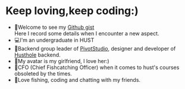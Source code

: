 # Keep loving,keep coding:)
- 🍕Welcome to see my [Github gist](https://gist.github.com/Xieyuschen)  
Here I record some details when I encounter a new aspect.  
- 💻I'm an undergraduate in HUST 
- 🥇Backend group leader of [PivotStudio](https://github.com/Pivot-Studio), designer and developer of [Husthole](husthole.com) backend.
- 👩My avatar is my girlfriend, I love her:)  
- 🎣CFO (Chief Fishcatching Officer) when it comes to hust's courses obsoleted by the times.
- 🎃Love fishing, coding and chatting with my friends. 
